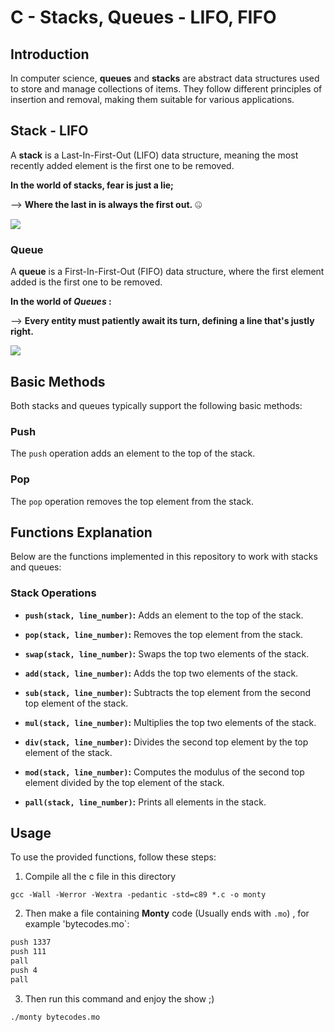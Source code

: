 # C - Stacks, Queues - LIFO, FIFO
## Introduction
In computer science, **queues** and **stacks** are abstract data structures used to store and manage collections of items. They follow different principles of insertion and removal, making them suitable for various applications.

## Stack - LIFO
A **stack** is a Last-In-First-Out (LIFO) data structure, meaning the most recently added element is the first one to be removed.

**In the world of stacks, fear is just a lie;**

--> **Where the last in is always the first out.** 🤐

![](https://media2.giphy.com/media/6kyrz1j5uhJdK/giphy.gif?cid=ecf05e47yom7q74ipeaplcgbgkkyd1tyhqp8hgouu52fb5k1&ep=v1_gifs_search&rid=giphy.gif&ct=g)

### Queue
A **queue** is a First-In-First-Out (FIFO) data structure, where the first element added is the first one to be removed.

**In the world of *Queues* :**

--> **Every entity must patiently await its turn, defining a line that's justly right.**

![](https://media2.giphy.com/media/3o6ZsWEv7nktgfNx7y/giphy.gif?cid=ecf05e47kvqy30l7jez7wm0gudhpjv3uqx3mpyevtg2xdrit&ep=v1_gifs_related&rid=giphy.gif&ct=g)
## Basic Methods
Both stacks and queues typically support the following basic methods:
### Push
The `push` operation adds an element to the top of the stack.
### Pop
The `pop` operation removes the top element from the stack.
## Functions Explanation
Below are the functions implemented in this repository to work with stacks and queues:
### Stack Operations

- **`push(stack, line_number)`:** Adds an element to the top of the stack.
  
- **`pop(stack, line_number)`:** Removes the top element from the stack.

- **`swap(stack, line_number)`:** Swaps the top two elements of the stack.

- **`add(stack, line_number)`:** Adds the top two elements of the stack.

- **`sub(stack, line_number)`:** Subtracts the top element from the second top element of the stack.

- **`mul(stack, line_number)`:** Multiplies the top two elements of the stack.

- **`div(stack, line_number)`:** Divides the second top element by the top element of the stack.

- **`mod(stack, line_number)`:** Computes the modulus of the second top element divided by the top element of the stack.

- **`pall(stack, line_number)`:** Prints all elements in the stack.

## Usage
To use the provided functions, follow these steps:
1. Compile all the c file in this directory
```
gcc -Wall -Werror -Wextra -pedantic -std=c89 *.c -o monty
```
2. Then make a file containing **Monty** code (Usually ends with `.mo`) , for example 'bytecodes.mo`:
```bash
push 1337
push 111
pall 
push 4
pall
```
3. Then run this command and enjoy the show ;)
```bash
./monty bytecodes.mo 
````
